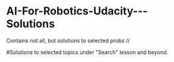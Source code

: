 # AI-For-Robotics-Udacity---Solutions
Contains not all, but solutions to selected probs // 

 #Solutions to selected topics under "Search" lesson and beyond. 

